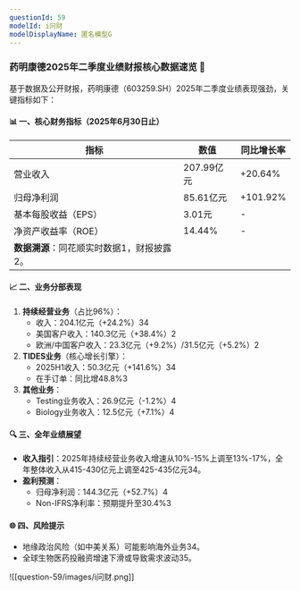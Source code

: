 ```yaml
---
questionId: 59
modelId: i问财
modelDisplayName: 匿名模型G
---
```

### 药明康德2025年二季度业绩财报核心数据速览 🚀

基于数据及公开财报，药明康德（603259.SH）2025年二季度业绩表现强劲，关键指标如下：

#### 📊 一、核心财务指标（2025年6月30日止）

|指标|数值|同比增长率|
|---|---|---|
|营业收入|207.99亿元|+20.64%|
|归母净利润|85.61亿元|+101.92%|
|基本每股收益（EPS）|3.01元|-|
|净资产收益率（ROE）|14.44%|-|
|**数据溯源**：同花顺实时数据1，财报披露2。|||

#### 📈 二、业务分部表现

1. **持续经营业务**（占比96%）：
    - 收入：204.1亿元（+24.2%）34
    - 美国客户收入：140.3亿元（+38.4%）2
    - 欧洲/中国客户收入：23.3亿元（+9.2%）/31.5亿元（+5.2%）2
2. **TIDES业务**（核心增长引擎）：
    - 2025H1收入：50.3亿元（+141.6%）34
    - 在手订单：同比增48.8%3
3. **其他业务**：
    - Testing业务收入：26.9亿元（-1.2%）4
    - Biology业务收入：12.5亿元（+7.1%）4

#### 🔍 三、全年业绩展望

- **收入指引**：2025年持续经营业务收入增速从10%-15%上调至13%-17%，全年整体收入从415-430亿元上调至425-435亿元34。
- **盈利预测**：
    - 归母净利润：144.3亿元（+52.7%）4
    - Non-IFRS净利率：预期提升至30.4%3

#### 🌐 四、风险提示

- 地缘政治风险（如中美关系）可能影响海外业务34。
- 全球生物医药投融资增速下滑或导致需求波动35。

![[question-59/images/i问财.png]]